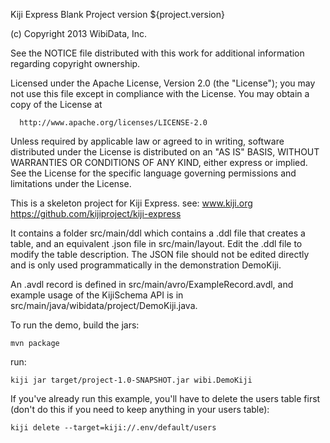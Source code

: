 Kiji Express Blank Project
version ${project.version}

  (c) Copyright 2013 WibiData, Inc.

  See the NOTICE file distributed with this work for additional
  information regarding copyright ownership.

  Licensed under the Apache License, Version 2.0 (the "License");
  you may not use this file except in compliance with the License.
  You may obtain a copy of the License at

      http://www.apache.org/licenses/LICENSE-2.0

  Unless required by applicable law or agreed to in writing, software
  distributed under the License is distributed on an "AS IS" BASIS,
  WITHOUT WARRANTIES OR CONDITIONS OF ANY KIND, either express or implied.
  See the License for the specific language governing permissions and
  limitations under the License.

This is a skeleton project for Kiji Express.
see:
  www.kiji.org
  https://github.com/kijiproject/kiji-express

It contains a folder src/main/ddl which contains a .ddl file that creates a table, and an
equivalent .json file in src/main/layout.  Edit the .ddl file to modify the table description. The
JSON file should not be edited directly and is only used programmatically in the demonstration
DemoKiji.

An .avdl record is defined in src/main/avro/ExampleRecord.avdl, and example usage
of the KijiSchema API is in src/main/java/wibidata/project/DemoKiji.java.


To run the demo, build the jars:

    mvn package

run:

    kiji jar target/project-1.0-SNAPSHOT.jar wibi.DemoKiji


If you've already run this example, you'll have to delete the users table first (don't do this
if you need to keep anything in your users table):

    kiji delete --target=kiji://.env/default/users

